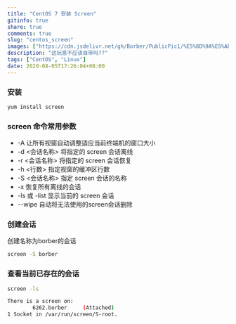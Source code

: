 ```yaml
---
title: "CentOS 7 安装 Screen"
gitinfo: true
share: true
comments: true
slug: "centos_screen"
images: ["https://cdn.jsdelivr.net/gh/Borber/PublicPic1/%E5%8D%9A%E5%AE%A2%E5%9B%AD/wolai/wolai.png"] 
description: "这玩意不应该自带吗??"
tags: ["CentOS", "Linux"]
date: 2020-08-05T17:26:04+08:00
---
```


### 安装

```bash
yum install screen
```

### screen 命令常用参数

- -A 让所有视窗自动调整适应当前终端机的窗口大小
- -d <会话名称> 将指定的 screen 会话离线
- -r <会话名称> 将指定的 screen 会话恢复
- -h <行数> 指定视窗的缓冲区行数
- -S <会话名称> 指定 screen 会话的名称
- -x 恢复所有离线的会话
- -ls 或 -list 显示当前的 screen 会话
- --wipe 自动将无法使用的screen会话删除

### 创建会话

创建名称为borber的会话

```bash
screen -S borber
```

### 查看当前已存在的会话

```bash
screen -ls

There is a screen on:
        6262.borber     (Attached)
1 Socket in /var/run/screen/S-root.

```

